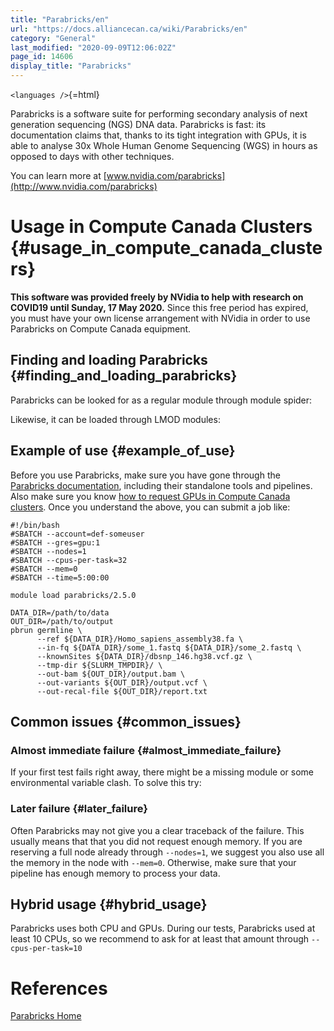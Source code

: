 ```yaml
---
title: "Parabricks/en"
url: "https://docs.alliancecan.ca/wiki/Parabricks/en"
category: "General"
last_modified: "2020-09-09T12:06:02Z"
page_id: 14606
display_title: "Parabricks"
---
```


`<languages />`{=html}

Parabricks is a software suite for performing secondary analysis of next generation sequencing (NGS) DNA data. Parabricks is fast: its documentation claims that, thanks to its tight integration with GPUs, it is able to analyse 30x Whole Human Genome Sequencing (WGS) in hours as opposed to days with other techniques.

You can learn more at [www.nvidia.com/parabricks](http://www.nvidia.com/parabricks)

# Usage in Compute Canada Clusters {#usage_in_compute_canada_clusters}

**This software was provided freely by NVidia to help with research on COVID19 until Sunday, 17 May 2020.** Since this free period has expired, you must have your own license arrangement with NVidia in order to use Parabricks on Compute Canada equipment.

## Finding and loading Parabricks {#finding_and_loading_parabricks}

Parabricks can be looked for as a regular module through module spider:

Likewise, it can be loaded through LMOD modules:

## Example of use {#example_of_use}

Before you use Parabricks, make sure you have gone through the [Parabricks documentation](https://www.nvidia.com/en-us/docs/parabricks/), including their standalone tools and pipelines. Also make sure you know [how to request GPUs in Compute Canada clusters](https://docs.computecanada.ca/wiki/Using_GPUs_with_Slurm). Once you understand the above, you can submit a job like:

    #!/bin/bash
    #SBATCH --account=def-someuser
    #SBATCH --gres=gpu:1
    #SBATCH --nodes=1
    #SBATCH --cpus-per-task=32
    #SBATCH --mem=0
    #SBATCH --time=5:00:00

    module load parabricks/2.5.0

    DATA_DIR=/path/to/data
    OUT_DIR=/path/to/output
    pbrun germline \
          --ref ${DATA_DIR}/Homo_sapiens_assembly38.fa \
          --in-fq ${DATA_DIR}/some_1.fastq ${DATA_DIR}/some_2.fastq \
          --knownSites ${DATA_DIR}/dbsnp_146.hg38.vcf.gz \
          --tmp-dir ${SLURM_TMPDIR}/ \
          --out-bam ${OUT_DIR}/output.bam \
          --out-variants ${OUT_DIR}/output.vcf \
          --out-recal-file ${OUT_DIR}/report.txt

## Common issues {#common_issues}

### Almost immediate failure {#almost_immediate_failure}

If your first test fails right away, there might be a missing module or some environmental variable clash. To solve this try:

### Later failure {#later_failure}

Often Parabricks may not give you a clear traceback of the failure. This usually means that that you did not request enough memory. If you are reserving a full node already through `--nodes=1`, we suggest you also use all the memory in the node with `--mem=0`. Otherwise, make sure that your pipeline has enough memory to process your data.

## Hybrid usage {#hybrid_usage}

Parabricks uses both CPU and GPUs. During our tests, Parabricks used at least 10 CPUs, so we recommend to ask for at least that amount through `--cpus-per-task=10`

# References

[Parabricks Home](http://www.nvidia.com/parabricks)
